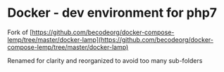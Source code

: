 # Docker - dev environment for php7

Fork of [https://github.com/becodeorg/docker-compose-lemp/tree/master/docker-lamp](https://github.com/becodeorg/docker-compose-lemp/tree/master/docker-lamp)

Renamed for clarity and reorganized to avoid too many sub-folders
